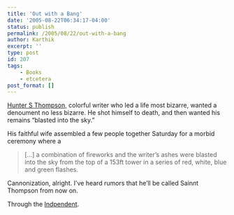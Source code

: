 ```yaml
---
title: 'Out with a Bang'
date: '2005-08-22T06:34:17-04:00'
status: publish
permalink: /2005/08/22/out-with-a-bang
author: Karthik
excerpt: ''
type: post
id: 207
tags:
    - Books
    - etcetera
post_format: []
---
```

[Hunter S Thompson,](http://en.wikipedia.org/wiki/Hunter_S._Thompson) colorful writer who led a life most bizarre, wanted a denoument no less bizarre. He shot himself to death, and then wanted his remains “blasted into the sky.”

His faithful wife assembled a few people together Saturday for a morbid ceremony where a

> \[…\] a combination of fireworks and the writer’s ashes were blasted into the sky from the top of a 153ft tower in a series of red, white, blue and green flashes.

Can*n*onization, alright. I’ve heard rumors that he’ll be called Sain*n*t Thompson from now on.

Through the [Indpendent](http://news.independent.co.uk/world/americas/article307418.ece).